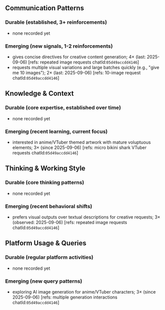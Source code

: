 ## Communication Patterns
### Durable (established, 3+ reinforcements)
- none recorded yet

### Emerging (new signals, 1-2 reinforcements)
- gives concise directives for creative content generation; 4× (last: 2025-09-06) [refs: repeated image requests chatId:`05d49accdd4146`]
- requests multiple visual variations and large batches quickly (e.g., "give me 10 images"); 2× (last: 2025-09-06) [refs: 10-image request chatId:`05d49accdd4146`]

## Knowledge & Context
### Durable (core expertise, established over time)
- none recorded yet

### Emerging (recent learning, current focus)
- interested in anime/VTuber themed artwork with mature voluptuous elements; 3× (since 2025-09-06) [refs: micro bikini shark VTuber requests chatId:`05d49accdd4146`]

## Thinking & Working Style
### Durable (core thinking patterns)
- none recorded yet

### Emerging (recent behavioral shifts)
- prefers visual outputs over textual descriptions for creative requests; 3× (observed: 2025-09-06) [refs: repeated image requests chatId:`05d49accdd4146`]

## Platform Usage & Queries
### Durable (regular platform activities)
- none recorded yet

### Emerging (new query patterns)
- exploring AI image generation for anime/VTuber characters; 3× (since 2025-09-06) [refs: multiple generation interactions chatId:`05d49accdd4146`]